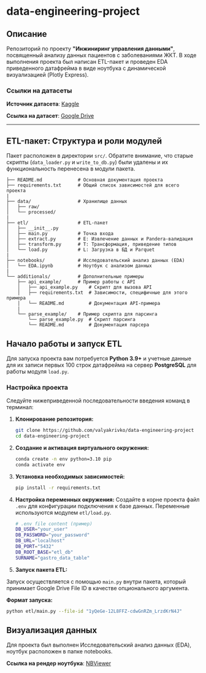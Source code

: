 # data-engineering-project

## Описание

Репозиторий по проекту **"Инжиниринг управления данными"**, посвященный анализу данных пациентов с заболеваниями ЖКТ. В ходе выполнения проекта был написан ETL-пакет и проведен EDA приведенного датафрейма в виде ноутбука с динамической визуализацией (Plotly Express).

### Ссылки на датасеты

**Источник датасета**: [Kaggle](https://www.kaggle.com/datasets/amanik000/gastrointestinal-disease-dataset)

**Ссылка на датасет**: [Google Drive](https://drive.google.com/file/d/1yQeGe-12L8FFZ-cdwGnRZm_LrzdKrN4J/view?usp=sharing)  

---

## ETL-пакет: Структура и роли модулей

Пакет расположен в директории `src/`. Обратите внимание, что старые скрипты (`data_loader.py` и `write_to_db.py`) были удалены и их функциональность перенесена в модули пакета.
```
├── README.md             # Основная документация проекта
├── requirements.txt      # Общий список зависимостей для всего проекта
|
├── data/                 # Хранилище данных
│   ├── raw/
│   └── processed/
|
├── etl/                  # ETL-пакет
│   ├── __init__.py
│   ├── main.py           # Точка входа
│   ├── extract.py        # E: Извлечение данных и Pandera-валидация
│   ├── transform.py      # T: Трансформация, приведение типов
│   └── load.py           # L: Загрузка в БД и Parquet
|
├── notebooks/            # Исследовательский анализ данных (EDA)
│   └── EDA.ipynb         # Ноутбук с анализом данных
|
└── additionals/          # Дополнительные примеры
    ├── api_example/      # Пример работы с API
    │   ├── api_example.py    # Скрипт для вызова API
    │   ├── requirements.txt  # Зависимости, специфичные для этого примера
    │   └── README.md         # Документация API-примера
    |
    └── parse_example/    # Пример скрипта для парсинга
        └── parse_example.py  # Скрипт парсинга
        └── README.md         # Документация парсера
```
## Начало работы и запуск ETL

Для запуска проекта вам потребуется **Python 3.9+** и учетные данные для их записи первых 100 строк датафрейма на сервер **PostgreSQL** для работы модуля `load.py`.

### Настройка проекта

Следуйте нижеприведенной последовательности введения команд в терминал:

1.  **Клонирование репозитория:**
    ```bash
    git clone https://github.com/valyakrivko/data-engineering-project
    cd data-engineering-project
    ```

2.  **Создание и активация виртуального окружения:**
    ```bash
    conda create -n env python=3.10 pip
    conda activate env
    ```

3.  **Установка необходимых зависимостей:**
    ```bash
    pip install -r requirements.txt
    ```

4.  **Настройка переменных окружения:**
    Создайте в корне проекта файл `.env` для конфигурации подключения к базе данных. Переменные используются модулем `etl/load.py`.

    ```bash
    # .env file content (пример)
    DB_USER="your_user"
    DB_PASSWORD="your_password"
    DB_URL="localhost"
    DB_PORT="5432"
    DB_ROOT_BASE="etl_db"
    SURNAME="gastro_data_table" 
    ```

5. **Запуск пакета ETL:**

Запуск осуществляется с помощью `main.py` внутри пакета, который принимает Google Drive File ID в качестве опционального аргумента.

**Формат запуска:**

```bash
python etl/main.py --file-id "1yQeGe-12L8FFZ-cdwGnRZm_LrzdKrN4J"
```

## Визуализация данных

Для проекта был выполнен Исследовательский анализ данных (EDA), ноутбук расположен в папке notebooks.

**Ссылка на рендер ноутбука**: [NBViewer](https://nbviewer.org/github/valyakrivko/data-engineering-project/blob/main/notebooks/EDA.ipynb)









